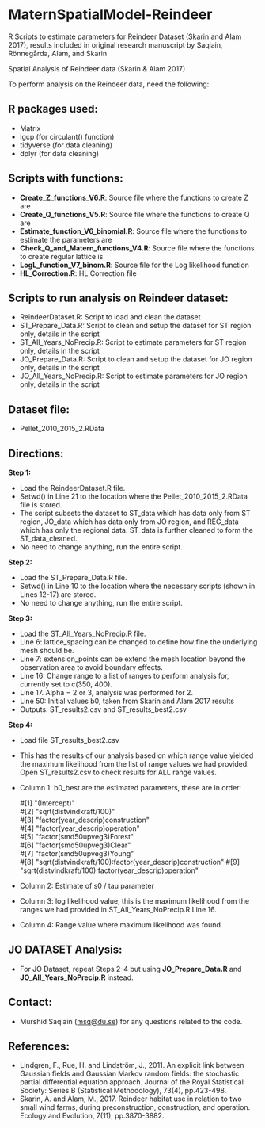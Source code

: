 # MaternSpatialModel-Reindeer
R Scripts to estimate parameters for Reindeer Dataset (Skarin and Alam 2017), results included in original research manuscript by Saqlain, Rönnegårda, Alam, and Skarin

Spatial Analysis of Reindeer data (Skarin & Alam 2017)

To perform analysis on the Reindeer data, need the following:

## R packages used:
- Matrix
- lgcp (for circulant() function)
- tidyverse (for data cleaning)
- dplyr (for data cleaning)

## Scripts with functions:

- **Create_Z_functions_V6.R**: Source file where the functions to create Z are
- **Create_Q_functions_V5.R**: Source file where the functions to create Q are
- **Estimate_function_V6_binomial.R**: Source file where the functions to estimate the parameters are
- **Check_Q_and_Matern_functions_V4.R**: Source file where the functions to create regular lattice is
- **LogL_function_V7_binom.R**: Source file for the Log likelihood function
- **HL_Correction.R**: HL Correction file

## Scripts to run analysis on Reindeer dataset:
- ReindeerDataset.R: Script to load and clean the dataset
- ST_Prepare_Data.R: Script to clean and setup the dataset for ST region only, details in the script
- ST_All_Years_NoPrecip.R: Script to estimate parameters for ST region only, details in the script
- JO_Prepare_Data.R: Script to clean and setup the dataset for JO region only, details in the script
- JO_All_Years_NoPrecip.R: Script to estimate parameters for JO region only, details in the script

## Dataset file:
- Pellet_2010_2015_2.RData

## Directions:
**Step 1:**
- Load the ReindeerDataset.R file. 
- Setwd() in Line 21 to the location where the Pellet_2010_2015_2.RData file is stored. 
- The script subsets the dataset to ST_data which has data only from ST region, JO_data which has data only from JO region, and REG_data which has only the regional data. ST_data is further cleaned to form the ST_data_cleaned.
- No need to change anything, run the entire script.

**Step 2:**
- Load the ST_Prepare_Data.R file. 
- Setwd() in Line 10 to the location where the necessary scripts (shown in Lines 12-17) are stored.
- No need to change anything, run the entire script.

**Step 3:**
- Load the ST_All_Years_NoPrecip.R file.
- Line 6: lattice_spacing can be changed to define how fine the underlying mesh should be.
- Line 7: extension_points can be extend the mesh location beyond the observation area to avoid boundary effects.
- Line 16: Change range to a list of ranges to perform analysis for, currently set to c(350, 400). 
- Line 17. Alpha = 2 or 3, analysis was performed for 2.
- Line 50: Initial values b0, taken from Skarin and Alam 2017 results
- Outputs: ST_results2.csv and ST_results_best2.csv

**Step 4:**
- Load file ST_results_best2.csv
- This has the results of our analysis based on which range value yielded the maximum likelihood from the list of range values we had provided. Open ST_results2.csv to check results for ALL range values.
- Column 1: b0_best are the estimated parameters, these are in order:
  
  #[1] "(Intercept)"                                                                    
  #[2] "sqrt(distvindkraft/100)"                                          
  #[3] "factor(year_descrip)construction"                         
  #[4] "factor(year_descrip)operation"                          
  #[5] "factor(smd50upveg3)Forest"                             
  #[6] "factor(smd50upveg3)Clear"                              
  #[7] "factor(smd50upveg3)Young"                                                   
  #[8] "sqrt(distvindkraft/100):factor(year_descrip)construction" 
  #[9] "sqrt(distvindkraft/100):factor(year_descrip)operation"     
- Column 2: Estimate of s0 / tau parameter
- Column 3: log likelihood value, this is the maximum likelihood from the ranges we had provided in ST_All_Years_NoPrecip.R Line 16.
- Column 4: Range value where maximum likelihood was found

## JO DATASET Analysis:
- For JO Dataset, repeat Steps 2-4 but using **JO_Prepare_Data.R** and **JO_All_Years_NoPrecip.R** instead.

## Contact: 
- Murshid Saqlain (msq@du.se) for any questions related to the code.

## References:
- Lindgren, F., Rue, H. and Lindström, J., 2011. An explicit link between Gaussian fields and Gaussian Markov random fields: the stochastic partial differential equation approach. Journal of the Royal Statistical Society: Series B (Statistical Methodology), 73(4), pp.423-498.
- Skarin, A. and Alam, M., 2017. Reindeer habitat use in relation to two small wind farms, during preconstruction, construction, and operation. Ecology and Evolution, 7(11), pp.3870-3882.
